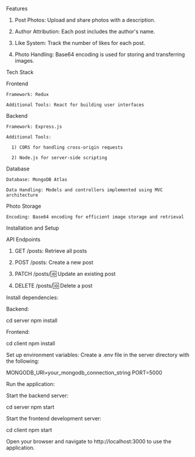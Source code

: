 Features

  1) Post Photos: Upload and share photos with a description.

  2) Author Attribution: Each post includes the author's name.

  3) Like System: Track the number of likes for each post.

  4) Photo Handling: Base64 encoding is used for storing and transferring images.

Tech Stack

  Frontend

    Framework: Redux

    Additional Tools: React for building user interfaces

  Backend

    Framework: Express.js

    Additional Tools:

      1) CORS for handling cross-origin requests

      2) Node.js for server-side scripting

  Database

    Database: MongoDB Atlas

    Data Handling: Models and controllers implemented using MVC architecture

  Photo Storage

    Encoding: Base64 encoding for efficient image storage and retrieval

Installation and Setup

API Endpoints

  1) GET /posts: Retrieve all posts

  2) POST /posts: Create a new post

  3) PATCH /posts/:id: Update an existing post

  4) DELETE /posts/:id: Delete a post

Install dependencies:

Backend:

cd server
npm install

Frontend:

cd client
npm install

Set up environment variables:
Create a .env file in the server directory with the following:

MONGODB_URI=your_mongodb_connection_string
PORT=5000

Run the application:

Start the backend server:

cd server
npm start

Start the frontend development server:

cd client
npm start

Open your browser and navigate to http://localhost:3000 to use the application.
